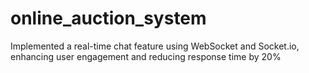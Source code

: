# online_auction_system

Implemented a real-time chat feature using WebSocket and Socket.io, enhancing user engagement and reducing
response time by 20%
